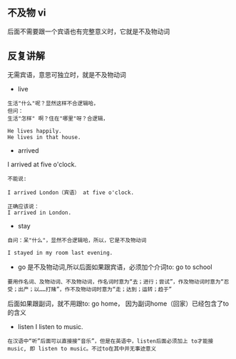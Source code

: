 ## 不及物 vi
后面不需要跟一个宾语也有完整意义时，它就是不及物动词


## 反复讲解
无需宾语，意思可独立时，就是不及物动词
- live
```
生活"什么"呢？显然这样不合逻辑哈，
但问：
生活"怎样" 啊？住在"哪里"呀？合逻辑，

He lives happily.
He lives in that house.
```

- arrived

I arrived at five o'clock.
```
不能说:

I arrived London（宾语） at five o'clock.

正确应该说：
I arrived in London.
```

- stay
```
自问：呆"什么"，显然不合逻辑哈，所以，它是不及物动词

I stayed in my room last evening.
```

- go 是不及物动词,所以后面如果跟宾语，必须加个介词to: go to school
```
要用作名词、及物动词、不及物动词，作名词时意为“去；进行；尝试”，作及物动词时意为“忍受；出产；以……打赌”，作不及物动词时意为“走；达到；运转；趋于”
```

后面如果跟副词，就不用跟to: go home， 因为副词home（回家）已经包含了to的含义

- listen
I listen to music.
```
在汉语中“听”后面可以直接接“音乐”，但是在英语中，listen后面必须加上 to才能接music, 即 listen to music。不过to在其中并无事迹意义
```